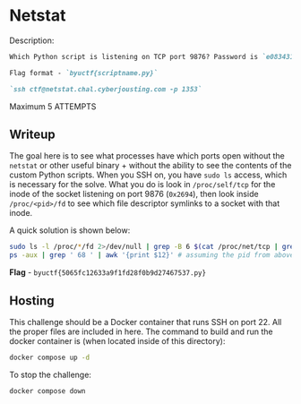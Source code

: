 # Netstat
Description:
```markdown
Which Python script is listening on TCP port 9876? Password is `e0834310e54090a4`.

Flag format - `byuctf{scriptname.py}`

`ssh ctf@netstat.chal.cyberjousting.com -p 1353`
```

Maximum 5 ATTEMPTS

## Writeup
The goal here is to see what processes have which ports open without the `netstat` or other useful binary + without the ability to see the contents of the custom Python scripts. When you SSH on, you have `sudo ls` access, which is necessary for the solve. What you do is look in `/proc/self/tcp` for the inode of the socket listening on port 9876 (`0x2694`), then look inside `/proc/<pid>/fd` to see which file descriptor symlinks to a socket with that inode. 

A quick solution is shown below:

```bash
sudo ls -l /proc/*/fd 2>/dev/null | grep -B 6 $(cat /proc/net/tcp | grep 2694 | awk '{print $10}') | grep /proc
ps -aux | grep ' 68 ' | awk '{print $12}' # assuming the pid from above command is 68
```

**Flag** - `byuctf{5065fc12633a9f1fd28f0b9d27467537.py}`

## Hosting
This challenge should be a Docker container that runs SSH on port 22. All the proper files are included in here. The command to build and run the docker container is (when located inside of this directory):

```bash
docker compose up -d
```

To stop the challenge:
```bash
docker compose down
```
